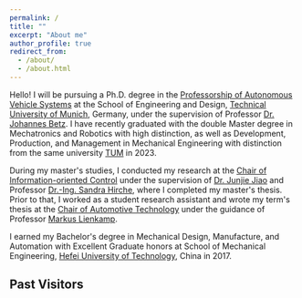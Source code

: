 ```yaml
---
permalink: /
title: ""
excerpt: "About me"
author_profile: true
redirect_from: 
  - /about/
  - /about.html
---
```

Hello!  I will be pursuing a Ph.D. degree in the  [Professorship of Autonomous Vehicle Systems](https://www.mos.ed.tum.de/en/avs/home/) at the School of Engineering and Design, [Technical University of Munich](https://www.tum.de/en/), Germany, under the supervision of Professor [Dr. Johannes Betz](https://www.professoren.tum.de/en/betz-johannes). I have recently graduated with the double Master degree in Mechatronics and Robotics with high distinction, as well as Development, Production, and Management in Mechanical Engineering with distinction from the same university [TUM](https://www.tum.de/en/) in 2023.

During my master's studies, I conducted my research at the [Chair of Information-oriented Control](https://www.ce.cit.tum.de/en/itr/home/) under the supervision of [Dr. Junjie Jiao](https://junjiejiao.github.io/) and Professor [Dr.-Ing. Sandra Hirche](https://www.professoren.tum.de/en/hirche-sandra), where I completed my master's thesis. Prior to that, I worked as a student research assistant and wrote my term's thesis at the [Chair of Automotive Technology](https://www.mos.ed.tum.de/en/ftm/home/) under the guidance of Professor [Markus Lienkamp](https://www.professoren.tum.de/en/lienkamp-markus).

I earned my Bachelor's degree in Mechanical Design, Manufacture, and Automation with Excellent Graduate honors at School of Mechanical Engineering, [Hefei University of Technology](https://jxxysme.hfut.edu.cn/), China in 2017.

## Past Visitors
<div style="display:inline-block;width:600px;"><script type="text/javascript" src="//rf.revolvermaps.com/0/0/8.js?i=5xe7jmvjhvf&amp;m=2&amp;c=ff0000&amp;cr1=ffffff&amp;f=arial&amp;l=33&amp;s=341&amp;bv=65&amp;z=11&amp;lx=140&amp;ly=320" async="async"></script></div>
